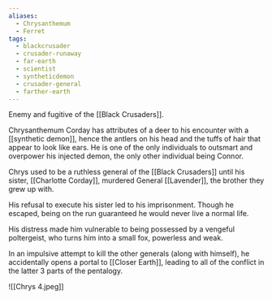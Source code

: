 ```yaml
---
aliases:
  - Chrysanthemum
  - Ferret
tags:
  - blackcrusader
  - crusader-runaway
  - far-earth
  - scientist
  - syntheticdemon
  - crusader-general
  - farther-earth
---
```

Enemy and fugitive of the [[Black Crusaders]]. 

Chrysanthemum Corday has attributes of a deer to his encounter with a  [[synthetic demon]], hence the antlers on his head and the tuffs of hair that appear to look like ears. He is one of the only individuals to outsmart and overpower his injected demon, the only other individual being Connor.

Chrys used to be a ruthless general of the [[Black Crusaders]] until his sister, [[Charlotte Corday]], murdered General [[Lavender]], the brother they grew up with. 

His refusal to execute his sister led to his imprisonment. Though he escaped, being on the run guaranteed he would never live a normal life. 

His distress made him vulnerable to being possessed by a vengeful poltergeist, who turns him into a small fox, powerless and weak.

In an impulsive attempt to kill the other generals (along with himself), he accidentally opens a portal to [[Closer Earth]], leading to all of the conflict in the latter 3 parts of the pentalogy.

![[Chrys 4.jpeg]]